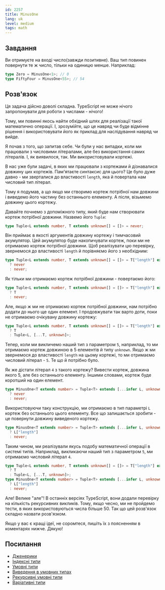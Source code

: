 ```yaml
---
id: 2257
title: MinusOne
lang: uk
level: medium
tags: math
---
```


## Завдання

Ви отримуєте на вході число(завжди позитивне). Ваш тип повинен повернути те ж
число, тільки на одиницю менше. Наприклад:

```typescript
type Zero = MinusOne<1>; // 0
type FiftyFour = MinusOne<55>; // 54
```

## Розв'язок

Ця задача дійсно доволі складна. TypeScript не може нічого запропонувати для
роботи з числами - нічого!

Тому, ми повинні якось найти обхідний шлях для реалізації такої математично
операції. І, зрозумійте, що це навряд чи буде відмінне рішення і використовувати
його як приклад для наслідування навряд чи вийде.

Я почав з того, що запитав себе. Чи були у нас випадки, коли ми працювали з
числовими літералами, але без використання самих літералів. І, як виявилося,
так. Ми використовували кортежі.

В нас уже були задачі, в яких ми працювали з кортежами й дізнавалися довжину цих
кортежів. Пам'ятаєте синтаксис для цього? Це було дуже давно - ми зверталися до
властивості `length`, яка й повертала нам числовий тип літерал.

Тому я подумав, а що якщо ми створимо кортеж потрібної нам довжини і виведемо
його частину без останнього елементу. А після, візьмемо довжину цього кортежу.

Давайте почнемо з допоміжного типу, який буде нам створювати кортеж потрібної
довжини. Назвемо його `Tuple`:

```typescript
type Tuple<L extends number, T extends unknown[] = []> = never;
```

Він приймає в якості аргументів довжину кортежу і тимчасовий акумулятор. Цей
акумулятор буде накопичувати кортеж, поки ми не отримаємо кортеж потрібної
довжини. Щоб реалізувати цю перевірку, звернемося до властивості `length` й
порівняємо його з необхідним:

```typescript
type Tuple<L extends number, T extends unknown[] = []> = T["length"] extends L
  ? never
  : never;
```

Як тільки ми отримаємо кортеж потрібної довжини - повертаємо його:

```typescript
type Tuple<L extends number, T extends unknown[] = []> = T["length"] extends L
  ? T
  : never;
```

Але, якщо ж ми не отримаємо кортеж потрібної довжини, нам потрібно додати до
нього ще один елемент. І продовжувати так варто доти, поки не отримаємо
очікувану довжину кортежу:

```typescript
type Tuple<L extends number, T extends unknown[] = []> = T["length"] extends L
  ? T
  : Tuple<L, [...T, unknown]>;
```

Тепер, коли ми викличемо наший тип з параметром `5`, наприклад, то ми отримаємо
кортеж довжиною в 5 елементів й типу `unknown`. Якщо ж ми звернемося до
властивості `length` на цьому кортежі, то ми отримаємо числовий літерал - `5`.
Те що й потрібно було.

Як же дістати літерал `4` з такого кортежу? Вивести кортеж, довжина якого 5, але
без останнього елементу. Іншими словами, кортеж буде коротший на один елемент.

```typescript
type MinusOne<T extends number> = Tuple<T> extends [...infer L, unknown]
  ? never
  : never;
```

Використовуючи таку конструкцію, ми отримаємо в тип параметрі `L` кортеж без
останнього цього елементу. Все що залишається зробити - це повернути довжину
виведеного кортежу.

```typescript
type MinusOne<T extends number> = Tuple<T> extends [...infer L, unknown]
  ? L["length"]
  : never;
```

Таким чином, ми реалізували якусь подобу математичної операції в системі типів.
Наприклад, викликаючи наший тип з параметром `5`, ми отримаємо числовий літерал
`4`.

```typescript
type Tuple<L extends number, T extends unknown[] = []> = T["length"] extends L
  ? T
  : Tuple<L, [...T, unknown]>;
type MinusOne<T extends number> = Tuple<T> extends [...infer L, unknown]
  ? L["length"]
  : never;
```

Але! Велике "але"! В останніх версіях TypeScript, вони додали перевірку на
кількість рекурсивних викликів. Тому, якщо чесно, ми не пройдемо тести, в яких
використовуються числа більше 50. Так що цей розв'язок складно назвати
розв'язком.

Якщо у вас є кращі ідеї, не соромтеся, пишіть їх з поясненням в коментарях
нижче. Дякую!

## Посилання

- [Дженерики](https://www.typescriptlang.org/docs/handbook/2/generics.html)
- [Індексні типи](https://www.typescriptlang.org/docs/handbook/2/indexed-access-types.html)
- [Умовні типи](https://www.typescriptlang.org/docs/handbook/2/conditional-types.html)
- [Виведення в умовних типах](https://www.typescriptlang.org/docs/handbook/2/conditional-types.html#inferring-within-conditional-types)
- [Рекурсивні умовні типи](https://www.typescriptlang.org/docs/handbook/release-notes/typescript-4-1.html#recursive-conditional-types)
- [Варіативні типи](https://www.typescriptlang.org/docs/handbook/release-notes/typescript-4-0.html#variadic-tuple-types)
